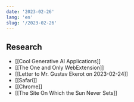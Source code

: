```yaml
---
date: '2023-02-26'
lang: 'en'
slug: '/2023-02-26'
---
```


## Research

- [[Cool Generative AI Applications]]
- [[The One and Only WebExtension]]
- [[Letter to Mr. Gustav Ekerot on 2023-02-24]]
- [[Safari]]
- [[Chrome]]
- [[The Site On Which the Sun Never Sets]]
